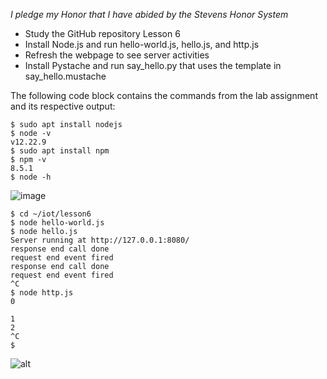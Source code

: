 *I pledge my Honor that I have abided by the Stevens Honor System*

- Study the GitHub repository Lesson 6
- Install Node.js and run hello-world.js, hello.js, and http.js
- Refresh the webpage to see server activities
- Install Pystache and run say_hello.py that uses the template in say_hello.mustache


The following code block contains the commands from the lab assignment and its respective output:

```
$ sudo apt install nodejs
$ node -v
v12.22.9
$ sudo apt install npm
$ npm -v
8.5.1
$ node -h
```

![image](https://github.com/nicomcd/Engineering-Design-VI/assets/35404943/ec958e26-2907-467c-bf6d-14cb16f3c25c)

```
$ cd ~/iot/lesson6
$ node hello-world.js
$ node hello.js
Server running at http://127.0.0.1:8080/
response end call done
request end event fired
response end call done
request end event fired
^C
$ node http.js
0

1
2
^C
$

```


![alt](https://github.com/nicomcd/Engineering-Design-VI/blob/main/Images/Lab2nano.png)
